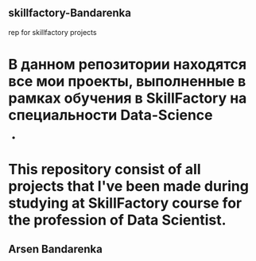 ## skillfactory-Bandarenka
rep for skillfactory projects
# В данном репозитории находятся все мои проекты, выполненные в рамках обучения в SkillFactory на специальности Data-Science
-
# This repository consist of all projects that I've been made during studying at SkillFactory course for the profession of Data Scientist.
## Arsen Bandarenka
